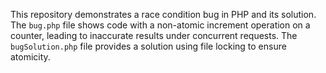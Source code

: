 This repository demonstrates a race condition bug in PHP and its solution. The `bug.php` file shows code with a non-atomic increment operation on a counter, leading to inaccurate results under concurrent requests. The `bugSolution.php` file provides a solution using file locking to ensure atomicity.